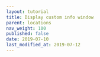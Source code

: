 ```yaml
---
layout: tutorial
title: Display custom info window
parent: locations
nav_weight: 100
published: false
date: 2019-07-10
last_modified_at: 2019-07-12
---
```

